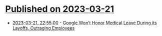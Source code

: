 # [Published on 2023-03-21](index.md)

* [2023-03-21, 22:55:00](https://soylentnews.org/article.pl?sid=23/03/21/0327238&from=rss) - [Google Won’t Honor Medical Leave During its Layoffs, Outraging Employees](https://soylentnews.org/article.pl?sid=23/03/21/0327238&from=rss)
